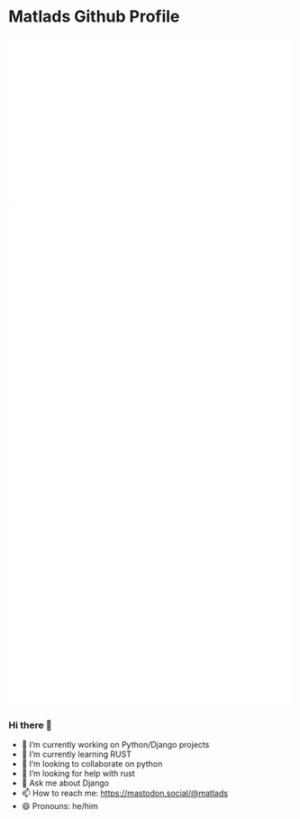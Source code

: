 # Matlads Github Profile

![](https://raw.githubusercontent.com/matlads/github-stats/master/generated/overview.svg#gh-dark-mode-only) ![](https://raw.githubusercontent.com/matlads/github-stats/master/generated/languages.svg#gh-dark-mode-only)
![](https://raw.githubusercontent.com/matlads/github-stats/master/generated/overview.svg#gh-light-mode-only) ![](https://raw.githubusercontent.com/matlads/github-stats/master/generated/languages.svg#gh-light-mode-only)




<!--
**matlads/matlads** is a ✨ _special_ ✨ repository because its `README.md` (this file) appears on your GitHub profile.

Here are some ideas to get you started:

-->
### Hi there 👋
- 🔭 I’m currently working on Python/Django projects
- 🌱 I’m currently learning RUST
- 👯 I’m looking to collaborate on python
- 🤔 I’m looking for help with rust
- 💬 Ask me about Django
- 📫 How to reach me: https://mastodon.social/@matlads
- 😄 Pronouns: he/him
<!--
- ⚡ Fun fact: Agile Agitar
-->
